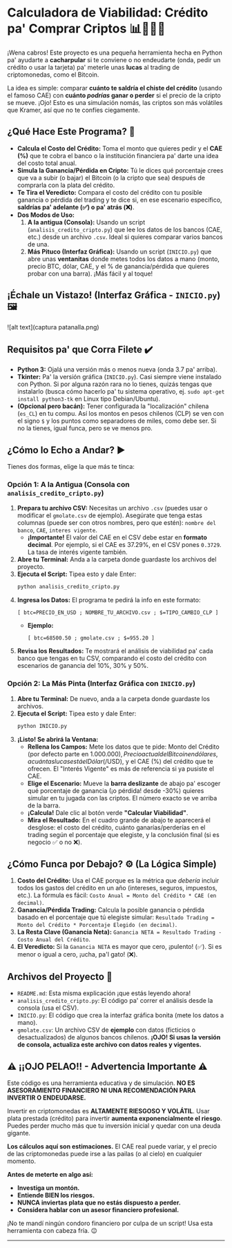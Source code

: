 # Calculadora de Viabilidad: Crédito pa' Comprar Criptos 📊💸🇨🇱

¡Wena cabros! Este proyecto es una pequeña herramienta hecha en Python pa' ayudarte a **cacharpular** si te conviene o no endeudarte (onda, pedir un crédito o usar la tarjeta) pa' meterle unas **lucas** al trading de criptomonedas, como el Bitcoin.

La idea es simple: comparar **cuánto te saldría el chiste del crédito** (usando el famoso CAE) con **cuánto *podrías* ganar o perder** si el precio de la cripto se mueve. ¡Ojo! Esto es una simulación nomás, las criptos son más volátiles que Kramer, así que no te confíes ciegamente.

## ¿Qué Hace Este Programa? 🤔

*   **Calcula el Costo del Crédito:** Toma el monto que quieres pedir y el **CAE (%)** que te cobra el banco o la institución financiera pa' darte una idea del costo total anual.
*   **Simula la Ganancia/Pérdida en Cripto:** Tú le dices qué porcentaje crees que va a subir (o bajar) el Bitcoin (o la cripto que sea) después de comprarla con la plata del crédito.
*   **Te Tira el Veredicto:** Compara el costo del crédito con tu posible ganancia o pérdida del trading y te dice si, en ese escenario específico, **saldrías pa' adelante (✅) o pa' atrás (❌)**.
*   **Dos Modos de Uso:**
    1.  **A la antigua (Consola):** Usando un script (`analisis_credito_cripto.py`) que lee los datos de los bancos (CAE, etc.) desde un archivo `.csv`. Ideal si quieres comparar varios bancos de una.
    2.  **Más Pituco (Interfaz Gráfica):** Usando un script (`INICIO.py`) que abre unas **ventanitas** donde metes todos los datos a mano (monto, precio BTC, dólar, CAE, y el % de ganancia/pérdida que quieres probar con una barra). ¡Más fácil y al toque!

## ¡Échale un Vistazo! (Interfaz Gráfica - `INICIO.py`) 🖼️

![alt text](captura patanalla.png)


## Requisitos pa' que Corra Filete ✔️

*   **Python 3:** Ojalá una versión más o menos nueva (onda 3.7 pa' arriba).
*   **Tkinter:** Pa' la versión gráfica (`INICIO.py`). Casi siempre viene instalado con Python. Si por alguna razón rara no lo tienes, quizás tengas que instalarlo (busca cómo hacerlo pa' tu sistema operativo, ej. `sudo apt-get install python3-tk` en Linux tipo Debian/Ubuntu).
*   **(Opcional pero bacán):** Tener configurada la "localización" chilena (`es_CL`) en tu compu. Así los montos en pesos chilenos (CLP) se ven con el signo `$` y los puntos como separadores de miles, como debe ser. Si no la tienes, igual funca, pero se ve menos pro.

## ¿Cómo lo Echo a Andar? ▶️

Tienes dos formas, elige la que más te tinca:

### Opción 1: A la Antigua (Consola con `analisis_credito_cripto.py`)

1.  **Prepara tu archivo CSV:** Necesitas un archivo `.csv` (puedes usar o modificar el `gmolate.csv` de ejemplo). Asegúrate que tenga estas columnas (puede ser con otros nombres, pero que estén): `nombre del banco`, `CAE`, `interes vigente`.
    *   **¡Importante!** El valor del CAE en el CSV debe estar en **formato decimal**. Por ejemplo, si el CAE es 37.29%, en el CSV pones `0.3729`. La tasa de interés vigente también.
2.  **Abre tu Terminal:** Anda a la carpeta donde guardaste los archivos del proyecto.
3.  **Ejecuta el Script:** Tipea esto y dale Enter:
    ```bash
    python analisis_credito_cripto.py
    ```
4.  **Ingresa los Datos:** El programa te pedirá la info en este formato:
    ```
    [ btc=PRECIO_EN_USD ; NOMBRE_TU_ARCHIVO.csv ; $=TIPO_CAMBIO_CLP ]
    ```
    *   **Ejemplo:**
        ```
        [ btc=68500.50 ; gmolate.csv ; $=955.20 ]
        ```
5.  **Revisa los Resultados:** Te mostrará el análisis de viabilidad pa' cada banco que tengas en tu CSV, comparando el costo del crédito con escenarios de ganancia del 10%, 30% y 50%.

### Opción 2: La Más Pinta (Interfaz Gráfica con `INICIO.py`)

1.  **Abre tu Terminal:** De nuevo, anda a la carpeta donde guardaste los archivos.
2.  **Ejecuta el Script:** Tipea esto y dale Enter:
    ```bash
    python INICIO.py
    ```
3.  **¡Listo! Se abrirá la Ventana:**
    *   **Rellena los Campos:** Mete los datos que te pide: Monto del Crédito (por defecto parte en $1.000.000), Precio actual del Bitcoin en dólares, a cuántas lucas está el Dólar ($/USD), y el CAE (%) del crédito que te ofrecen. El "Interés Vigente" es más de referencia si ya pusiste el CAE.
    *   **Elige el Escenario:** Mueve la **barra deslizante** de abajo pa' escoger qué porcentaje de ganancia (¡o pérdida! desde -30%) quieres simular en tu jugada con las criptos. El número exacto se ve arriba de la barra.
    *   **¡Calcula!** Dale clic al botón verde **"Calcular Viabilidad"**.
    *   **Mira el Resultado:** En el cuadro grande de abajo te aparecerá el desglose: el costo del crédito, cuánto ganarías/perderías en el trading según el porcentaje que elegiste, y la conclusión final (si es negocio ✅ o no ❌).

## ¿Cómo Funca por Debajo? ⚙️ (La Lógica Simple)

1.  **Costo del Crédito:** Usa el CAE porque es la métrica que *debería* incluir todos los gastos del crédito en un año (intereses, seguros, impuestos, etc.). La fórmula es fácil: `Costo Anual = Monto del Crédito * CAE (en decimal)`.
2.  **Ganancia/Pérdida Trading:** Calcula la posible ganancia o pérdida basado en el porcentaje que tú elegiste simular: `Resultado Trading = Monto del Crédito * Porcentaje Elegido (en decimal)`.
3.  **La Resta Clave (Ganancia Neta):** `Ganancia NETA = Resultado Trading - Costo Anual del Crédito`.
4.  **El Veredicto:** Si la `Ganancia NETA` es mayor que cero, ¡pulento! (✅). Si es menor o igual a cero, ¡ucha, pa'l gato! (❌).

## Archivos del Proyecto 📁

*   `README.md`: Esta misma explicación ¡que estás leyendo ahora!
*   `analisis_credito_cripto.py`: El código pa' correr el análisis desde la consola (usa el CSV).
*   `INICIO.py`: El código que crea la interfaz gráfica bonita (mete los datos a mano).
*   `gmolate.csv`: Un archivo CSV de **ejemplo** con datos (ficticios o desactualizados) de algunos bancos chilenos. **¡OJO! Si usas la versión de consola, actualiza este archivo con datos reales y vigentes.**

## ⚠️ ¡¡OJO PELAO!! - Advertencia Importante ⚠️

Este código es una herramienta educativa y de simulación. **NO ES ASESORAMIENTO FINANCIERO NI UNA RECOMENDACIÓN PARA INVERTIR O ENDEUDARSE.**

Invertir en criptomonedas es **ALTAMENTE RIESGOSO Y VOLÁTIL**. Usar plata prestada (crédito) para invertir **aumenta exponencialmente el riesgo**. Puedes perder mucho más que tu inversión inicial y quedar con una deuda gigante.

**Los cálculos aquí son estimaciones.** El CAE real puede variar, y el precio de las criptomonedas puede irse a las pailas (o al cielo) en cualquier momento.

**Antes de meterte en algo así:**
*   **Investiga un montón.**
*   **Entiende BIEN los riesgos.**
*   **NUNCA inviertas plata que no estás dispuesto a perder.**
*   **Considera hablar con un asesor financiero profesional.**

¡No te mandí ningún condoro financiero por culpa de un script! Usa esta herramienta con cabeza fría. 😉

---
